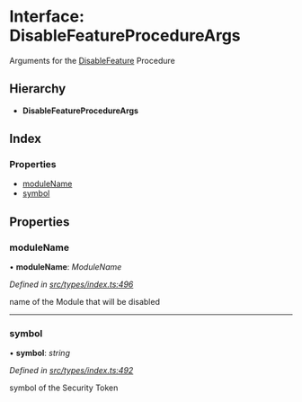 # Interface: DisableFeatureProcedureArgs

Arguments for the [DisableFeature](../enums/_types_index_.proceduretype.md#disablefeature) Procedure

## Hierarchy

- **DisableFeatureProcedureArgs**

## Index

### Properties

- [moduleName](_types_index_.disablefeatureprocedureargs.md#modulename)
- [symbol](_types_index_.disablefeatureprocedureargs.md#symbol)

## Properties

### moduleName

• **moduleName**: _ModuleName_

_Defined in [src/types/index.ts:496](https://github.com/PolymathNetwork/polymath-sdk/blob/660aba8/src/types/index.ts#L496)_

name of the Module that will be disabled

---

### symbol

• **symbol**: _string_

_Defined in [src/types/index.ts:492](https://github.com/PolymathNetwork/polymath-sdk/blob/660aba8/src/types/index.ts#L492)_

symbol of the Security Token

